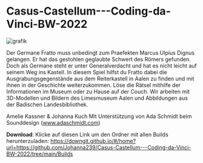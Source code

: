 # Casus-Castellum---Coding-da-Vinci-BW-2022
![grafik](https://user-images.githubusercontent.com/74548842/214593600-34278a22-6305-4e3c-aa66-853ad3f36a7f.png)

Der Germane Fratto muss unbedingt zum Praefekten Marcus Ulpius Dignus gelangen. Er hat das gestohlen geglaubte Schwert des Römers gefunden. Doch als Germane steht er unter Generalverdacht und hat es nicht leicht auf seinem Weg ins Kastell.  In diesem Spiel hilfst du Fratto dabei die Ausgrabungsgegenstände aus dem Reiterkastell in Aalen zu finden und mit ihnen in der Geschichte weiterzukommen. Löse die Rätsel mithilfe der Informationen im Museum oder zu Hause auf der Couch.  Wir arbeiten mit 3D-Modellen und Bildern des Limesmuseum Aalen und Abbildungen aus der Badischen Landesbibliothek.

Amelie Kassner &amp; Johanna Kuch Mit Unterstützung von Ada Schmidt beim Sounddesign (www.adaschmidt.com)

**Download**: Klicke auf diesen Link um den Ordner mit allen Builds herunterzuladen: https://downgit.github.io/#/home?url=https://github.com/Johanna239/Casus-Castellum---Coding-da-Vinci-BW-2022/tree/main/Builds
